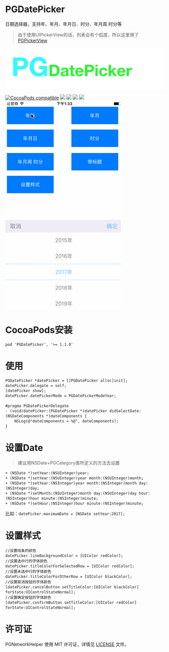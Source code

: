 # PGDatePicker
日期选择器，支持年、年月、年月日、时分、年月周 时分等
> 由于使用UIPickerView的话，列表会有个弧度，所以这里用了[PGPickerView](https://github.com/xiaozhuxiong121/PGPickerView)  

![](F734F5F9-FB12-4BA7-B43E-B39D0FF1DA3B.png)  

[![CocoaPods compatible](https://img.shields.io/cocoapods/v/PGDatePicker.svg)](https://cocoapods.org/pods/PGDatePicker)
![](https://img.shields.io/badge/platform-iOS-red.svg) ![](https://img.shields.io/badge/language-Objective--C-orange.svg)
![](https://img.shields.io/badge/license-MIT%20License-brightgreen.svg) 
 [![](https://img.shields.io/badge/jianshu-piggybear-red.svg)](http://www.jianshu.com/u/3740632b2002)
![PGDatePicker](PGDatePicker.gif)    


# CocoaPods安装

```
pod 'PGDatePicker', '>= 1.1.0'
```

# 使用
```
PGDatePicker *datePicker = [[PGDatePicker alloc]init];
datePicker.delegate = self;
[datePicker show];
datePicker.datePickerMode = PGDatePickerModeYear;
 
#pragma PGDatePickerDelegate
- (void)datePicker:(PGDatePicker *)datePicker didSelectDate:(NSDateComponents *)dateComponents {
    NSLog(@"dateComponents = %@", dateComponents);
}
```
# 设置Date
> 建议用NSDate+PGCategory类所定义的方法去设置  

```
+ (NSDate *)setYear:(NSUInteger)year;
+ (NSDate *)setYear:(NSUInteger)year month:(NSUInteger)month;
+ (NSDate *)setYear:(NSInteger)year month:(NSInteger)month day:(NSInteger)day;
+ (NSDate *)setMonth:(NSUInteger)month day:(NSUInteger)day hour:(NSInteger)hour minute:(NSInteger)minute;
+ (NSDate *)setHour:(NSInteger)hour minute:(NSInteger)minute;
```  
比如：```datePicker.maximumDate = [NSDate setYear:2017];```

# 设置样式
```
//设置线条的颜色
datePicker.lineBackgroundColor = [UIColor redColor]; 
//设置选中行的字体颜色
datePicker.titleColorForSelectedRow = [UIColor redColor]; 
//设置未选中行的字体颜色
datePicker.titleColorForOtherRow = [UIColor blackColor]; 
//设置取消按钮的字体颜色
[datePicker.cancelButton setTitleColor:[UIColor blackColor] forState:UIControlStateNormal];
//设置确定按钮的字体颜色
[datePicker.confirmButton setTitleColor:[UIColor redColor] forState:UIControlStateNormal];

```

# 许可证

PGNetworkHelper 使用 MIT 许可证，详情见 [LICENSE](LICENSE) 文件。
